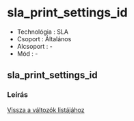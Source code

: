 # sla\_print\_settings\_id

* Technológia : SLA
* Csoport : Általános
* Alcsoport : -
* Mód : -

## sla\_print\_settings\_id

### Leírás

[Vissza a változók listájához](variable_list.md)

